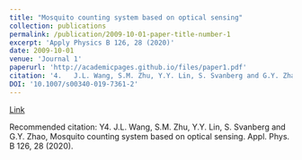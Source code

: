 ```yaml
---
title: "Mosquito counting system based on optical sensing"
collection: publications
permalink: /publication/2009-10-01-paper-title-number-1
excerpt: 'Apply Physics B 126, 28 (2020)'
date: 2009-10-01
venue: 'Journal 1'
paperurl: 'http://academicpages.github.io/files/paper1.pdf'
citation: '4.	J.L. Wang, S.M. Zhu, Y.Y. Lin, S. Svanberg and G.Y. Zhao, Mosquito counting system based on optical sensing. Appl. Phys. B 126, 28 (2020).'
DOI: '10.1007/s00340-019-7361-2'
---
```


[Link](https://link.springer.com/article/10.1007/s00340-019-7361-2)

Recommended citation: Y4.	J.L. Wang, S.M. Zhu, Y.Y. Lin, S. Svanberg and G.Y. Zhao, Mosquito counting system based on optical sensing. Appl. Phys. B 126, 28 (2020).
